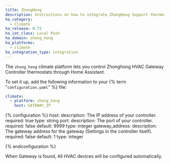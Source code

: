 ```yaml
---
title: ZhongHong
description: Instructions on how to integrate ZhongHong Support thermostats within Home Assistant.
ha_category:
  - Climate
ha_release: 0.72
ha_iot_class: Local Push
ha_domain: zhong_hong
ha_platforms:
  - climate
ha_integration_type: integration
---
```


The `zhong_hong` climate platform lets you control Zhonghong HVAC Gateway Controller thermostats through Home Assistant.

To set it up, add the following information to your {% term "`configuration.yaml`" %} file:

```yaml
climate:
  - platform: zhong_hong
    host: GATEWAY_IP
```

{% configuration %}
host:
  description: The IP address of your controller.
  required: true
  type: string
port:
  description: The port of your controller.
  required: false
  default: 9999
  type: integer
gateway_address:
  description: The gateway address for the gateway (Settings in the controller itself).
  required: false
  default: 1
  type: integer

{% endconfiguration %}

When Gateway is found, All HVAC devices will be configured automatically.
